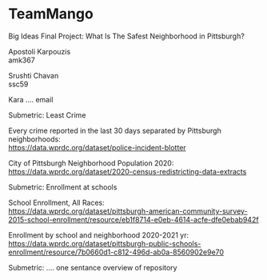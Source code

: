 # TeamMango
Big Ideas Final Project: What Is The Safest Neighborhood in Pittsburgh?

Apostoli Karpouzis  
amk367

Srushti Chavan  
ssc59

Kara ....
email

Submetric: Least Crime

Every crime reported in the last 30 days separated by Pittsburgh neighborhoods:   
https://data.wprdc.org/dataset/police-incident-blotter 

City of Pittsburgh Neighborhood Population 2020:  
https://data.wprdc.org/dataset/2020-census-redistricting-data-extracts 

Submetric: Enrollment at schools

School Enrollment, All Races:   
https://data.wprdc.org/dataset/pittsburgh-american-community-survey-2015-school-enrollment/resource/eb1f8714-e0eb-4614-acfe-dfe0ebab942f

Enrollment by school and neighborhood 2020-2021 yr:   
https://data.wprdc.org/dataset/pittsburgh-public-schools-enrollment/resource/7b0660d1-c812-496d-ab0a-8560902e9e70


Submetric: ....
one sentance overview of repository
